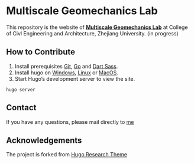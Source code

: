 # Multiscale Geomechanics Lab

This repository is the website of [__Multiscale Geomechanics Lab__](https://person.zju.edu.cn/nguo) at College of Civl Engineering and Architecture, Zhejiang University. (in progress)

## How to Contribute
1. Install prerequisites [Git](https://git-scm.com/), [Go](https://go.dev/) and [Dart Sass](https://gohugo.io/hugo-pipes/transpile-sass-to-css/#dart-sass).
2. Install hugo on [Windows](https://gohugo.io/installation/windows/), [Linux](https://gohugo.io/installation/linux/) or [MacOS](https://gohugo.io/installation/macos/).
3. Start Hugo’s development server to view the site.
```
hugo server
```

## Contact
If you have any questions, please mail directly to [me](mailto:nguo@zju.edu.cn)

## Acknowledgements
The project is forked from [Hugo Research Theme](https://github.com/HugoBlox/theme-research-group)
